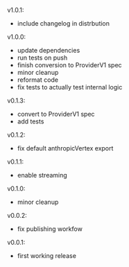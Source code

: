 v1.0.1:

- include changelog in distrbution

v1.0.0:

- update dependencies
- run tests on push
- finish conversion to ProviderV1 spec
- minor cleanup
- reformat code
- fix tests to actually test internal logic

v0.1.3:

- convert to ProviderV1 spec
- add tests

v0.1.2:

- fix default anthropicVertex export

v0.1.1:

- enable streaming

v0.1.0:

- minor cleanup

v0.0.2:

- fix publishing workfow

v0.0.1:

- first working release

